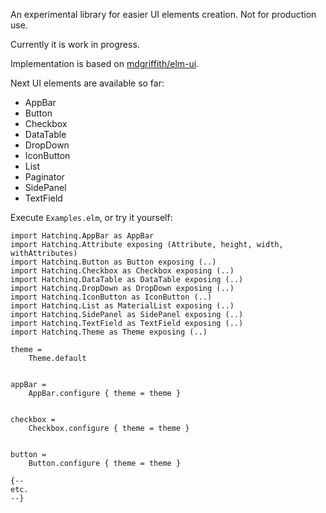 An experimental library for easier UI elements creation. Not for production use.

Currently it is work in progress.

Implementation is based on [mdgriffith/elm-ui](https://package.elm-lang.org/packages/mdgriffith/elm-ui/latest/).

Next UI elements are available so far:
 - AppBar
 - Button
 - Checkbox
 - DataTable
 - DropDown
 - IconButton
 - List
 - Paginator
 - SidePanel
 - TextField


Execute `Examples.elm`, or try it yourself:
```
import Hatchinq.AppBar as AppBar
import Hatchinq.Attribute exposing (Attribute, height, width, withAttributes)
import Hatchinq.Button as Button exposing (..)
import Hatchinq.Checkbox as Checkbox exposing (..)
import Hatchinq.DataTable as DataTable exposing (..)
import Hatchinq.DropDown as DropDown exposing (..)
import Hatchinq.IconButton as IconButton (..)
import Hatchinq.List as MaterialList exposing (..)
import Hatchinq.SidePanel as SidePanel exposing (..)
import Hatchinq.TextField as TextField exposing (..)
import Hatchinq.Theme as Theme exposing (..)

theme =
    Theme.default


appBar =
    AppBar.configure { theme = theme }


checkbox =
    Checkbox.configure { theme = theme }


button =
    Button.configure { theme = theme }

{--
etc.
--}
```


